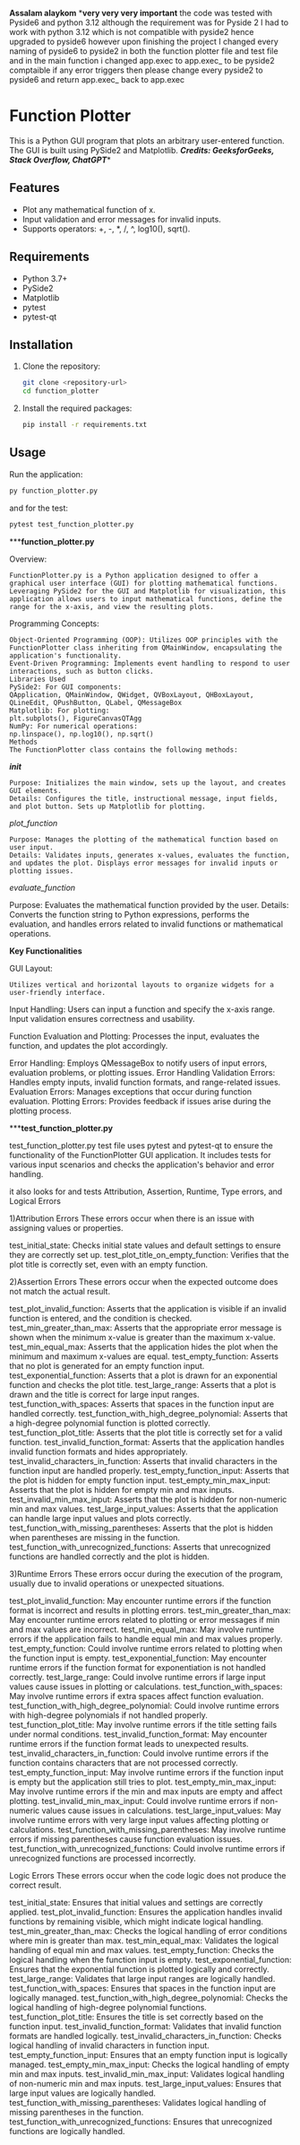 **Assalam alaykom**
*****very very very important****
the code was tested with Pyside6 and python 3.12
although the requirement was for Pyside 2 I had to work with python 3.12 which is not compatible with pyside2 hence upgraded to pyside6
however upon finishing the project I changed every naming of pyside6 to pyside2 in both the function plotter file and test file
and in the main function i changed app.exec to app.exec_ to be pyside2 comptaible
if any error triggers then please change every pyside2 to pyside6 and return app.exec_ back to app.exec

# Function Plotter

This is a Python GUI program that plots an arbitrary user-entered function. The GUI is built using PySide2 and Matplotlib.
*******Credits: GeeksforGeeks, Stack Overflow, ChatGPT********

## Features

- Plot any mathematical function of x.
- Input validation and error messages for invalid inputs.
- Supports operators: +, -, *, /, ^, log10(), sqrt().

## Requirements

- Python 3.7+
- PySide2
- Matplotlib
- pytest
- pytest-qt

## Installation

1. Clone the repository:
    ```bash
    git clone <repository-url>
    cd function_plotter
    ```

2. Install the required packages:
    ```bash
    pip install -r requirements.txt
    ```

## Usage

Run the application:
```bash
py function_plotter.py
```
and for the test:
```bash
pytest test_function_plotter.py
```

***************************************function_plotter.py************************************

Overview:

    FunctionPlotter.py is a Python application designed to offer a graphical user interface (GUI) for plotting mathematical functions. Leveraging PySide2 for the GUI and Matplotlib for visualization, this application allows users to input mathematical functions, define the range for the x-axis, and view the resulting plots.

Programming Concepts:

    Object-Oriented Programming (OOP): Utilizes OOP principles with the FunctionPlotter class inheriting from QMainWindow, encapsulating the application's functionality.
    Event-Driven Programming: Implements event handling to respond to user interactions, such as button clicks.
    Libraries Used
    PySide2: For GUI components:
    QApplication, QMainWindow, QWidget, QVBoxLayout, QHBoxLayout, QLineEdit, QPushButton, QLabel, QMessageBox
    Matplotlib: For plotting:
    plt.subplots(), FigureCanvasQTAgg
    NumPy: For numerical operations:
    np.linspace(), np.log10(), np.sqrt()
    Methods
    The FunctionPlotter class contains the following methods:

*__init__*

    Purpose: Initializes the main window, sets up the layout, and creates GUI elements.
    Details: Configures the title, instructional message, input fields, and plot button. Sets up Matplotlib for plotting.


*plot_function*

    Purpose: Manages the plotting of the mathematical function based on user input.
    Details: Validates inputs, generates x-values, evaluates the function, and updates the plot. Displays error messages for invalid inputs or plotting issues.


*evaluate_function*

Purpose: Evaluates the mathematical function provided by the user.
Details: Converts the function string to Python expressions, performs the evaluation, and handles errors related to invalid functions or mathematical operations.


****Key Functionalities****

GUI Layout:

    Utilizes vertical and horizontal layouts to organize widgets for a user-friendly interface.


Input Handling:
Users can input a function and specify the x-axis range. Input validation ensures correctness and usability.


Function Evaluation and Plotting:
Processes the input, evaluates the function, and updates the plot accordingly.


Error Handling:
Employs QMessageBox to notify users of input errors, evaluation problems, or plotting issues.
Error Handling
Validation Errors: Handles empty inputs, invalid function formats, and range-related issues.
Evaluation Errors: Manages exceptions that occur during function evaluation.
Plotting Errors: Provides feedback if issues arise during the plotting process.




***************************************test_function_plotter.py************************************


test_function_plotter.py test file uses pytest and pytest-qt to ensure the functionality of the FunctionPlotter GUI application. It includes tests for various input scenarios and checks the application's behavior and error handling.

it also looks for and tests Attribution, Assertion, Runtime, Type errors, and Logical Errors

1)Attribution Errors
These errors occur when there is an issue with assigning values or properties.

test_initial_state: Checks initial state values and default settings to ensure they are correctly set up.
test_plot_title_on_empty_function: Verifies that the plot title is correctly set, even with an empty function.


2)Assertion Errors
These errors occur when the expected outcome does not match the actual result.

test_plot_invalid_function: Asserts that the application is visible if an invalid function is entered, and the condition is checked.
test_min_greater_than_max: Asserts that the appropriate error message is shown when the minimum x-value is greater than the maximum x-value.
test_min_equal_max: Asserts that the application hides the plot when the minimum and maximum x-values are equal.
test_empty_function: Asserts that no plot is generated for an empty function input.
test_exponential_function: Asserts that a plot is drawn for an exponential function and checks the plot title.
test_large_range: Asserts that a plot is drawn and the title is correct for large input ranges.
test_function_with_spaces: Asserts that spaces in the function input are handled correctly.
test_function_with_high_degree_polynomial: Asserts that a high-degree polynomial function is plotted correctly.
test_function_plot_title: Asserts that the plot title is correctly set for a valid function.
test_invalid_function_format: Asserts that the application handles invalid function formats and hides appropriately.
test_invalid_characters_in_function: Asserts that invalid characters in the function input are handled properly.
test_empty_function_input: Asserts that the plot is hidden for empty function input.
test_empty_min_max_input: Asserts that the plot is hidden for empty min and max inputs.
test_invalid_min_max_input: Asserts that the plot is hidden for non-numeric min and max values.
test_large_input_values: Asserts that the application can handle large input values and plots correctly.
test_function_with_missing_parentheses: Asserts that the plot is hidden when parentheses are missing in the function.
test_function_with_unrecognized_functions: Asserts that unrecognized functions are handled correctly and the plot is hidden.


3)Runtime Errors
These errors occur during the execution of the program, usually due to invalid operations or unexpected situations.

test_plot_invalid_function: May encounter runtime errors if the function format is incorrect and results in plotting errors.
test_min_greater_than_max: May encounter runtime errors related to plotting or error messages if min and max values are incorrect.
test_min_equal_max: May involve runtime errors if the application fails to handle equal min and max values properly.
test_empty_function: Could involve runtime errors related to plotting when the function input is empty.
test_exponential_function: May encounter runtime errors if the function format for exponentiation is not handled correctly.
test_large_range: Could involve runtime errors if large input values cause issues in plotting or calculations.
test_function_with_spaces: May involve runtime errors if extra spaces affect function evaluation.
test_function_with_high_degree_polynomial: Could involve runtime errors with high-degree polynomials if not handled properly.
test_function_plot_title: May involve runtime errors if the title setting fails under normal conditions.
test_invalid_function_format: May encounter runtime errors if the function format leads to unexpected results.
test_invalid_characters_in_function: Could involve runtime errors if the function contains characters that are not processed correctly.
test_empty_function_input: May involve runtime errors if the function input is empty but the application still tries to plot.
test_empty_min_max_input: May involve runtime errors if the min and max inputs are empty and affect plotting.
test_invalid_min_max_input: Could involve runtime errors if non-numeric values cause issues in calculations.
test_large_input_values: May involve runtime errors with very large input values affecting plotting or calculations.
test_function_with_missing_parentheses: May involve runtime errors if missing parentheses cause function evaluation issues.
test_function_with_unrecognized_functions: Could involve runtime errors if unrecognized functions are processed incorrectly.


Logic Errors
These errors occur when the code logic does not produce the correct result.

test_initial_state: Ensures that initial values and settings are correctly applied.
test_plot_invalid_function: Ensures the application handles invalid functions by remaining visible, which might indicate logical handling.
test_min_greater_than_max: Checks the logical handling of error conditions where min is greater than max.
test_min_equal_max: Validates the logical handling of equal min and max values.
test_empty_function: Checks the logical handling when the function input is empty.
test_exponential_function: Ensures that the exponential function is plotted logically and correctly.
test_large_range: Validates that large input ranges are logically handled.
test_function_with_spaces: Ensures that spaces in the function input are logically managed.
test_function_with_high_degree_polynomial: Checks the logical handling of high-degree polynomial functions.
test_function_plot_title: Ensures the title is set correctly based on the function input.
test_invalid_function_format: Validates that invalid function formats are handled logically.
test_invalid_characters_in_function: Checks logical handling of invalid characters in function input.
test_empty_function_input: Ensures that an empty function input is logically managed.
test_empty_min_max_input: Checks the logical handling of empty min and max inputs.
test_invalid_min_max_input: Validates logical handling of non-numeric min and max inputs.
test_large_input_values: Ensures that large input values are logically handled.
test_function_with_missing_parentheses: Validates logical handling of missing parentheses in the function.
test_function_with_unrecognized_functions: Ensures that unrecognized functions are logically handled.